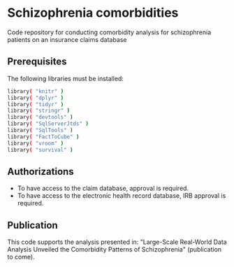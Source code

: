# Schizophrenia comorbidities
Code repository for conducting comorbidity analysis for schizophrenia patients on an insurance claims database 

## Prerequisites
The following libraries must be installed: 
```bash
library( "knitr" )
library( "dplyr" )
library( "tidyr" )
library( "stringr" )
library( "devtools" )
library( "SqlServerJtds" )
library( "SqlTools" )
library( "FactToCube" )
library( "vroom" )
library( "survival" )

```
## Authorizations
- To have access to the claim database, approval is required. 
- To have access to the electronic health record database, IRB approval is required.


## Publication
This code supports the analysis presented in: "Large-Scale Real-World Data Analysis Unveiled the Comorbidity Patterns of Schizophrenia" (publication to come).

